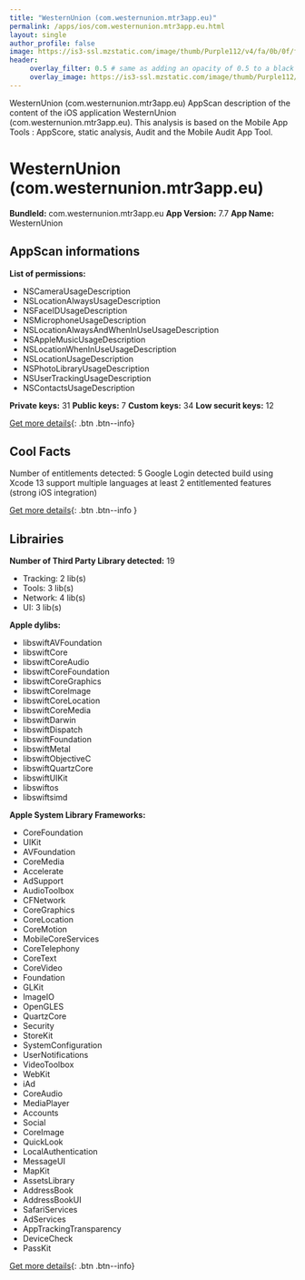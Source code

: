 ```yaml
---
title: "WesternUnion (com.westernunion.mtr3app.eu)"
permalink: /apps/ios/com.westernunion.mtr3app.eu.html
layout: single
author_profile: false
image: https://is3-ssl.mzstatic.com/image/thumb/Purple112/v4/fa/0b/0f/fa0b0f0b-d83d-355e-a7b2-6a797b8194a0/AppIcon-0-0-1x_U007emarketing-0-0-0-5-0-0-sRGB-0-0-0-GLES2_U002c0-512MB-85-220-0-0.png/512x512bb.jpg
header: 
     overlay_filter: 0.5 # same as adding an opacity of 0.5 to a black background
     overlay_image: https://is3-ssl.mzstatic.com/image/thumb/Purple112/v4/fa/0b/0f/fa0b0f0b-d83d-355e-a7b2-6a797b8194a0/AppIcon-0-0-1x_U007emarketing-0-0-0-5-0-0-sRGB-0-0-0-GLES2_U002c0-512MB-85-220-0-0.png/512x512bb.jpg
---
```

WesternUnion (com.westernunion.mtr3app.eu) AppScan description of the content of the iOS application WesternUnion (com.westernunion.mtr3app.eu). This analysis is based on the Mobile App Tools : AppScore, static analysis, Audit and the Mobile Audit App Tool.

# WesternUnion (com.westernunion.mtr3app.eu)

**BundleId:** com.westernunion.mtr3app.eu
**App Version:** 7.7
**App Name:** WesternUnion


## AppScan informations 

**List of permissions:** 
- NSCameraUsageDescription
- NSLocationAlwaysUsageDescription
- NSFaceIDUsageDescription
- NSMicrophoneUsageDescription
- NSLocationAlwaysAndWhenInUseUsageDescription
- NSAppleMusicUsageDescription
- NSLocationWhenInUseUsageDescription
- NSLocationUsageDescription
- NSPhotoLibraryUsageDescription
- NSUserTrackingUsageDescription
- NSContactsUsageDescription
  
  
**Private keys:** 31
**Public keys:** 7
**Custom keys:** 34
**Low securit keys:** 12
  
[Get more details](/pricing.html){: .btn .btn--info}

## Cool Facts

Number of entitlements detected: 5
Google Login detected
build using Xcode 13
support multiple languages
at least 2 entitlemented features (strong iOS integration)
  
[Get more details](/pricing.html){: .btn .btn--info }

## Librairies 
**Number of Third Party Library detected:** 19
- Tracking: 2 lib(s)
- Tools: 3 lib(s)
- Network: 4 lib(s)
- UI: 3 lib(s)


**Apple dylibs:**
- libswiftAVFoundation
- libswiftCore
- libswiftCoreAudio
- libswiftCoreFoundation
- libswiftCoreGraphics
- libswiftCoreImage
- libswiftCoreLocation
- libswiftCoreMedia
- libswiftDarwin
- libswiftDispatch
- libswiftFoundation
- libswiftMetal
- libswiftObjectiveC
- libswiftQuartzCore
- libswiftUIKit
- libswiftos
- libswiftsimd


**Apple System Library Frameworks:**
- CoreFoundation
- UIKit
- AVFoundation
- CoreMedia
- Accelerate
- AdSupport
- AudioToolbox
- CFNetwork
- CoreGraphics
- CoreLocation
- CoreMotion
- MobileCoreServices
- CoreTelephony
- CoreText
- CoreVideo
- Foundation
- GLKit
- ImageIO
- OpenGLES
- QuartzCore
- Security
- StoreKit
- SystemConfiguration
- UserNotifications
- VideoToolbox
- WebKit
- iAd
- CoreAudio
- MediaPlayer
- Accounts
- Social
- CoreImage
- QuickLook
- LocalAuthentication
- MessageUI
- MapKit
- AssetsLibrary
- AddressBook
- AddressBookUI
- SafariServices
- AdServices
- AppTrackingTransparency
- DeviceCheck
- PassKit


  
[Get more details](/pricing.html){: .btn .btn--info}


